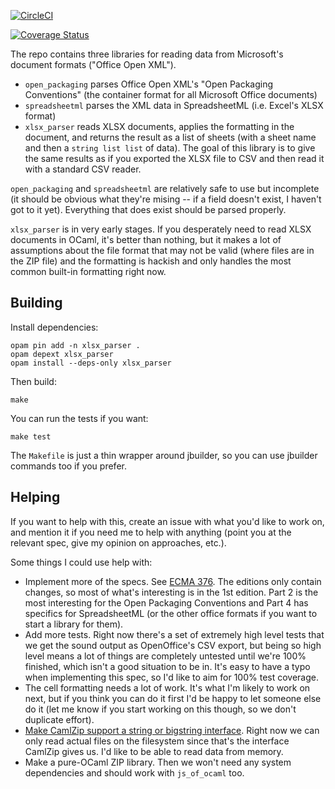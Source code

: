 [![CircleCI](https://circleci.com/gh/brendanlong/ocaml-xlsx-parser.svg?style=shield)](https://circleci.com/gh/brendanlong/ocaml-xlsx-parser)

[![Coverage Status](https://coveralls.io/repos/github/brendanlong/ocaml-xlsx-parser/badge.svg?branch=master)](https://coveralls.io/github/brendanlong/ocaml-xlsx-parser?branch=master)

The repo contains three libraries for reading data from Microsoft's document
formats ("Office Open XML").

  - `open_packaging` parses Office Open XML's "Open Packaging Conventions"
    (the container format for all Microsoft Office documents)
  - `spreadsheetml` parses the XML data in SpreadsheetML (i.e. Excel's XLSX
    format)
  - `xlsx_parser` reads XLSX documents, applies the formatting in the document,
    and returns the result as a list of sheets (with a sheet name and then
    a `string list list` of data). The goal of this library is to give the
    same results as if you exported the XLSX file to CSV and then read it with
    a standard CSV reader.

`open_packaging` and `spreadsheetml` are relatively safe to use but incomplete
(it should be obvious what they're mising -- if a field doesn't exist, I
haven't got to it yet). Everything that does exist should be parsed properly.

`xlsx_parser` is in very early stages. If you desperately need to read XLSX
documents in OCaml, it's better than nothing, but it makes a lot of assumptions
about the file format that may not be valid (where files are in the ZIP file)
and the formatting is hackish and only handles the most common built-in
formatting right now.

## Building

Install dependencies:

```
opam pin add -n xlsx_parser .
opam depext xlsx_parser
opam install --deps-only xlsx_parser
```

Then build:

```
make
```

You can run the tests if you want:

```
make test
```

The `Makefile` is just a thin wrapper around jbuilder, so you can use
jbuilder commands too if you prefer.

## Helping

If you want to help with this, create an issue with what you'd like to work
on, and mention it if you need me to help with anything (point you at the
relevant spec, give my opinion on approaches, etc.).

Some things I could use help with:

  - Implement more of the specs. See [ECMA 376](https://www.ecma-international.org/publications/standards/Ecma-376.htm).
    The editions only contain changes, so most of what's interesting is in
    the 1st edition. Part 2 is the most interesting for the Open Packaging
    Conventions and Part 4 has specifics for SpreadsheetML (or the other office
    formats if you want to start a library for them).
  - Add more tests. Right now there's a set of extremely high level tests
    that we get the sound output as OpenOffice's CSV export, but being so high
    level means a lot of things are completely untested until we're 100%
    finished, which isn't a good situation to be in. It's easy to have a typo
    when implementing this spec, so I'd like to aim for 100% test coverage.
  - The cell formatting needs a lot of work. It's what I'm likely to work on
    next, but if you think you can do it first I'd be happy to let someone
    else do it (let me know if you start working on this though, so we don't
    duplicate effort).
  - [Make CamlZip support a string or bigstring interface](https://github.com/xavierleroy/camlzip/pull/7).
    Right now we can only read actual files on the filesystem since that's the
    interface CamlZip gives us. I'd like to be able to read data from memory.
  - Make a pure-OCaml ZIP library. Then we won't need any system dependencies
    and should work with `js_of_ocaml` too.
